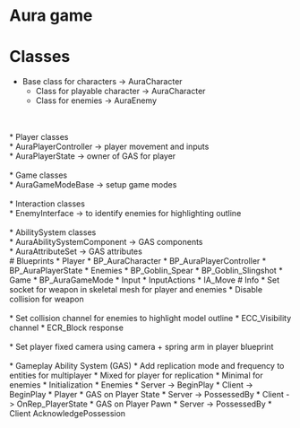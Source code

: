 # Aura game

# Classes
* Base class for characters -> AuraCharacter
  * Class for playable character -> AuraCharacter
  * Class for enemies -> AuraEnemy
<br>
<br>
* Player classes
<br>
  * AuraPlayerController -> player movement and inputs
    <br>
  * AuraPlayerState -> owner of GAS for player
<br>
<br>
* Game classes
<br>
  * AuraGameModeBase -> setup game modes
<br>
<br>
* Interaction classes
<br>
  * EnemyInterface -> to identify enemies for highlighting outline
<br>
<br>
* AbilitySystem classes
<br>
  * AuraAbilitySystemComponent -> GAS components
<br>
  * AuraAttributeSet -> GAS attributes
<br>
# Blueprints
  * Player
    * BP_AuraCharacter
      * BP_AuraPlayerController
      * BP_AuraPlayerState
  * Enemies
    * BP_Goblin_Spear
    * BP_Goblin_Slingshot
  * Game
    * BP_AuraGameMode
  * Input
    * InputActions
      * IA_Move
# Info
* Set socket for weapon in skeletal mesh for player and enemies
  * Disable collision for weapon
<br>
<br>
* Set collision channel for enemies to highlight model outline
  * ECC_Visibility channel
  * ECR_Block response
<br>
<br>
* Set player fixed camera using camera + spring arm in player blueprint
<br>
<br>
* Gameplay Ability System (GAS)
  * Add replication mode and frequency to entities for multiplayer
    * Mixed for player for replication
    * Minimal for enemies
  * Initialization
    * Enemies
      * Server -> BeginPlay
      * Client -> BeginPlay
    * Player
      * GAS on Player State
        * Server -> PossessedBy
        * Client -> OnRep_PlayerState
      * GAS on Player Pawn
        * Server -> PossessedBy
        * Client AcknowledgePossession
